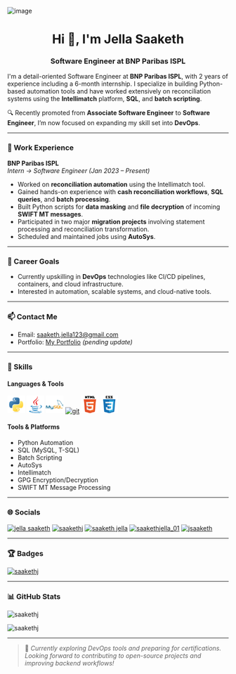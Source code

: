 ![image](https://user-images.githubusercontent.com/76273604/184396247-a57e0a3b-95df-4609-ba88-97731e2f43dd.png)

<h1 align="center">Hi 👋, I'm Jella Saaketh</h1>
<h3 align="center">Software Engineer at BNP Paribas ISPL</h3>

I'm a detail-oriented Software Engineer at **BNP Paribas ISPL**, with 2 years of experience including a 6-month internship. I specialize in building Python-based automation tools and have worked extensively on reconciliation systems using the **Intellimatch** platform, **SQL**, and **batch scripting**.

🔍 Recently promoted from **Associate Software Engineer** to **Software Engineer**, I’m now focused on expanding my skill set into **DevOps**.

---

### 💼 Work Experience

**BNP Paribas ISPL**  
*Intern → Software Engineer (Jan 2023 – Present)*  
- Worked on **reconciliation automation** using the Intellimatch tool.  
- Gained hands-on experience with **cash reconciliation workflows**, **SQL queries**, and **batch processing**.  
- Built Python scripts for **data masking** and **file decryption** of incoming **SWIFT MT messages**.  
- Participated in two major **migration projects** involving statement processing and reconciliation transformation.  
- Scheduled and maintained jobs using **AutoSys**.  

---

### 🚀 Career Goals
- Currently upskilling in **DevOps** technologies like CI/CD pipelines, containers, and cloud infrastructure.  
- Interested in automation, scalable systems, and cloud-native tools.

---

### 📫 Contact Me
- Email: [saaketh.jella123@gmail.com](mailto:saaketh.jella123@gmail.com)
- Portfolio: [My Portfolio](https://saakethj.github.io/Portfolio/) _(pending update)_

---

### 🧠 Skills

#### Languages & Tools  
<p align="left">
  <a href="https://www.python.org" target="_blank"><img src="https://raw.githubusercontent.com/devicons/devicon/master/icons/python/python-original.svg" alt="python" width="40" height="40"/></a>
  <a href="https://www.java.com" target="_blank"><img src="https://raw.githubusercontent.com/devicons/devicon/master/icons/java/java-original.svg" alt="java" width="40" height="40"/></a>
  <a href="https://www.mysql.com/" target="_blank"><img src="https://raw.githubusercontent.com/devicons/devicon/master/icons/mysql/mysql-original-wordmark.svg" alt="mysql" width="40" height="40"/></a>
  <a href="https://git-scm.com/" target="_blank"><img src="https://www.vectorlogo.zone/logos/git-scm/git-scm-icon.svg" alt="git" width="40" height="40"/></a>
  <a href="https://www.w3.org/html/" target="_blank"><img src="https://raw.githubusercontent.com/devicons/devicon/master/icons/html5/html5-original-wordmark.svg" alt="html5" width="40" height="40"/></a>
  <a href="https://www.w3schools.com/css/" target="_blank"><img src="https://raw.githubusercontent.com/devicons/devicon/master/icons/css3/css3-original-wordmark.svg" alt="css3" width="40" height="40"/></a>
</p>

#### Tools & Platforms  
- Python Automation  
- SQL (MySQL, T-SQL)  
- Batch Scripting  
- AutoSys  
- Intellimatch  
- GPG Encryption/Decryption  
- SWIFT MT Message Processing  

---

### 🌐 Socials

<a href="https://linkedin.com/in/jella saaketh" target="blank"><img align="center" src="https://raw.githubusercontent.com/rahuldkjain/github-profile-readme-generator/master/src/images/icons/Social/linked-in-alt.svg" alt="jella saaketh" height="30" width="40" /></a>
<a href="https://twitter.com/saakethj" target="blank"><img align="center" src="https://raw.githubusercontent.com/rahuldkjain/github-profile-readme-generator/master/src/images/icons/Social/twitter.svg" alt="saakethj" height="30" width="40" /></a>
<a href="https://kaggle.com/saaketh jella" target="blank"><img align="center" src="https://raw.githubusercontent.com/rahuldkjain/github-profile-readme-generator/master/src/images/icons/Social/kaggle.svg" alt="saaketh jella" height="30" width="40" /></a>
<a href="https://instagram.com/saakethjella_01" target="blank"><img align="center" src="https://raw.githubusercontent.com/rahuldkjain/github-profile-readme-generator/master/src/images/icons/Social/instagram.svg" alt="saakethjella_01" height="30" width="40" /></a>
<a href="https://www.leetcode.com/jsaaketh" target="blank"><img align="center" src="https://raw.githubusercontent.com/rahuldkjain/github-profile-readme-generator/master/src/images/icons/Social/leet-code.svg" alt="jsaaketh" height="30" width="40" /></a>

---

### 🏆 Badges

<p align="left"> 
  <a href="https://github.com/ryo-ma/github-profile-trophy">
    <img src="https://github-profile-trophy.vercel.app/?username=saakethj" alt="saakethj" />
  </a> 
</p>

---

### 📊 GitHub Stats

<p><img src="https://github-readme-stats.vercel.app/api?username=saakethj&show_icons=true&locale=en" alt="saakethj" /></p>
<p><img src="https://github-readme-stats.vercel.app/api/top-langs?username=saakethj&show_icons=true&locale=en&layout=compact" alt="saakethj" /></p>

---

> 📌 *Currently exploring DevOps tools and preparing for certifications. Looking forward to contributing to open-source projects and improving backend workflows!*
